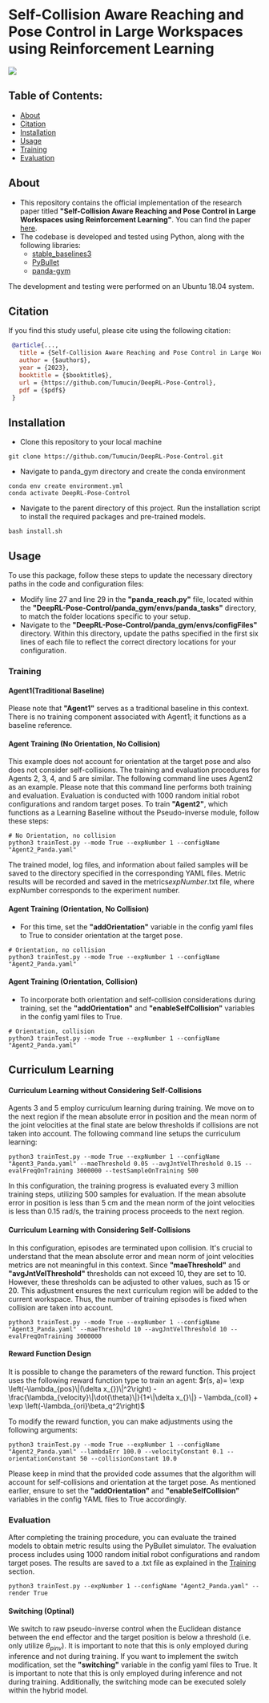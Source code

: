 # Self-Collision Aware Reaching and Pose Control in Large Workspaces using Reinforcement Learning
![](https://github.com/Tumucin/DeepRL-Pose-Control/blob/PoseControlConda/panda_gym/robots.gif)
## Table of Contents: 
- [About](#about)
- [Citation](#citation)
- [Installation](#installation)
- [Usage](#usage)
- [Training](#training)
- [Evaluation](#evaluation)
## About
- This repository contains the official implementation of the research paper titled **"Self-Collision Aware Reaching and Pose Control in Large Workspaces using Reinforcement Learning"**. You can find the paper [here](https://github.com/Tumucin/DeepRL-Pose-Control).
- The codebase is developed and tested using Python, along with the following libraries:
  - [stable_baselines3](https://github.com/DLR-RM/stable-baselines3)
  - [PyBullet](https://github.com/bulletphysics/bullet3)
  - [panda-gym](https://github.com/qgallouedec/panda-gym)

The development and testing were performed on an Ubuntu 18.04 system.
## Citation
If you find this study useful, please cite using the following citation:
```bibtex
 @article{...,
   title = {Self-Collision Aware Reaching and Pose Control in Large Workspaces using Reinforcement Learning},
   author = {$author$},
   year = {2023},
   booktitle = {$booktitle$},
   url = {https://github.com/Tumucin/DeepRL-Pose-Control},
   pdf = {$pdf$}
 }
```
## Installation
- Clone this repository to your local machine
```setup
git clone https://github.com/Tumucin/DeepRL-Pose-Control.git
```
- Navigate to panda_gym directory and create the conda environment
```setup
conda env create environment.yml
conda activate DeepRL-Pose-Control
```
- Navigate to the parent directory of this project. Run the installation script to install the required packages and pre-trained models.
```setup
bash install.sh
```
## Usage

To use this package, follow these steps to update the necessary directory paths in the code and configuration files:
- Modify line 27 and line 29 in the **"panda_reach.py"** file, located within the **"DeepRL-Pose-Control/panda_gym/envs/panda_tasks"** directory, to match the folder locations specific to your setup.
- Navigate to the **"DeepRL-Pose-Control/panda_gym/envs/configFiles"** directory. Within this directory,  update the paths specified in the first six lines of each file to reflect the correct directory locations for your configuration.

### Training
#### Agent1(Traditional Baseline)
Please note that **"Agent1"** serves as a traditional baseline in this context. There is no training component associated with Agent1; it functions as a baseline reference.
#### Agent Training (No Orientation, No Collision)
This example does not account for orientation at the target pose and also does not consider self-collisions.
The training and evaluation procedures for Agents 2, 3, 4, and 5 are similar. The following command line uses Agent2 as an example. Please note that this command line performs both training and evaluation. Evaluation is conducted with 1000 random initial robot configurations and random target poses.
To train **"Agent2"**, which functions as a Learning Baseline without the Pseudo-inverse module, follow these steps:
```setup
# No Orientation, no collision
python3 trainTest.py --mode True --expNumber 1 --configName "Agent2_Panda.yaml"
```
The trained model, log files, and information about failed samples will be saved to the directory specified in the corresponding YAML files. Metric results will be recorded and saved in the metrics$expNumber$.txt file, where expNumber corresponds to the experiment number.

#### Agent Training (Orientation, No Collision)
- For this time, set the **"addOrientation"** variable in the config yaml files to True to consider orientation at the target pose.
```setup
# Orientation, no collision
python3 trainTest.py --mode True --expNumber 1 --configName "Agent2_Panda.yaml"
```
#### Agent Training (Orientation, Collision)
- To incorporate both orientation and self-collision considerations during training, set the **"addOrientation"** and **"enableSelfCollision"** variables in the config yaml files to True.
```setup
# Orientation, collision
python3 trainTest.py --mode True --expNumber 1 --configName "Agent2_Panda.yaml"
```
## Curriculum Learning
#### Curriculum Learning without Considering Self-Collisions
Agents 3 and 5 employ curriculum learning during training. We move on to the next region if the mean absolute error in position and the mean norm of the joint velocities at the final state are below thresholds if collisions are not taken into account. The following command line setups the curriculum learning:
```setup
python3 trainTest.py --mode True --expNumber 1 --configName "Agent3_Panda.yaml" --maeThreshold 0.05 --avgJntVelThreshold 0.15 --evalFreqOnTraining 3000000 --testSampleOnTraining 500
```
In this configuration, the training progress is evaluated every 3 million training steps, utilizing 500 samples for evaluation. If the mean absolute error in position is less than 5 cm and the mean norm of the joint velocities is less than 0.15 rad/s, the training process proceeds to the next region.
#### Curriculum Learning with Considering Self-Collisions
In this configuration, episodes are terminated upon collision. It's crucial to understand that the mean absolute error and mean norm of joint velocities metrics are not meaningful in this context.  Since **"maeThreshold"** and **"avgJntVelThreshold"** thresholds can not exceed 10, they are set to 10. However, these thresholds can be adjusted to other values, such as 15 or 20. This adjustment ensures the next curriculum region will be added to the current workspace. Thus, the number of training episodes is fixed when collision are taken into account. 
```setup
python3 trainTest.py --mode True --expNumber 1 --configName "Agent3_Panda.yaml" --maeThreshold 10 --avgJntVelThreshold 10 --evalFreqOnTraining 3000000
```
#### Reward Function Design
It is possible to change the parameters of the reward function. This project uses the following reward function type to train an agent:
$`r(s, a)= \exp \left(-\lambda_{pos}\|(\delta x_{})\|^2\right)  -\frac{\lambda_{velocity}\|\dot{\theta}\|}{1+\|\delta x_{}\|} - \lambda_{coll} + \exp \left(-\lambda_{ori}\beta_q^2\right)`$

To modify the reward function, you can make adjustments using the following arguments:
```setup
python3 trainTest.py --mode True --expNumber 1 --configName "Agent2_Panda.yaml" --lambdaErr 100.0 --velocityConstant 0.1 --orientationConstant 50 --collisionConstant 10.0
```
Please keep in mind that the provided code assumes that the algorithm will account for self-collisions and orientation at the target pose. As mentioned earlier, ensure to set the **"addOrientation"** and **"enableSelfCollision"** variables in the config YAML files to True accordingly.

### Evaluation
After completing the training procedure, you can evaluate the trained models to obtain metric results using the PyBullet simulator. The evaluation process includes using 1000 random initial robot configurations and random target poses. The results are saved to a .txt file as explained in the [Training](#training) section.
```setup
python3 trainTest.py --expNumber 1 --configName "Agent2_Panda.yaml" --render True
```
#### Switching (Optinal)
We switch to raw pseudo-inverse control when the Euclidean distance between the end effector and the target position is below a threshold (i.e. only utilize $`\theta_{pinv}`$). It is important to note that this is only employed during inference and not during training.
If you want to implement the switch modification, set the **"switching"** variable in the config yaml files to True. It is important to note that this is only employed during inference and not during training. Additionally, the switching mode can be executed solely within the hybrid model.




